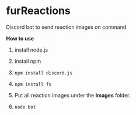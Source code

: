 # furReactions
Discord bot to send reaction images on command

**How to use**

1. install node.js

2. install npm

3. `npm install discord.js`

4. `npm install fs`

5. Put all reaction images under the **Images** folder.

6. `node bot`
